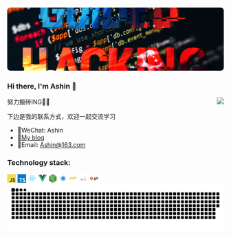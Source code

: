 ![header](./headerNews.png)

### Hi there, I'm Ashin  👋    

<img align="right" src="https://github-readme-stats.vercel.app/api?username=xmanv&show_icons=true&theme=monokai" />

努力搬砖ING🧑‍💻

下边是我的联系方式，欢迎一起交流学习

- 💬WeChat: Ashin
- 📝[My blog](https://www.xmanv.com/)
- 📮Email: Ashin@163.com

### Technology stack:

<code><img height="20" src="https://raw.githubusercontent.com/github/explore/80688e429a7d4ef2fca1e82350fe8e3517d3494d/topics/javascript/javascript.png"></code>
<code><img height="20" src="https://raw.githubusercontent.com/github/explore/80688e429a7d4ef2fca1e82350fe8e3517d3494d/topics/typescript/typescript.png"></code>
<code><img height="20" src="https://raw.githubusercontent.com/github/explore/80688e429a7d4ef2fca1e82350fe8e3517d3494d/topics/react/react.png"></code>
<code><img height="20" src="https://raw.githubusercontent.com/github/explore/80688e429a7d4ef2fca1e82350fe8e3517d3494d/topics/vue/vue.png"></code>
<code><img height="20" src="https://raw.githubusercontent.com/github/explore/80688e429a7d4ef2fca1e82350fe8e3517d3494d/topics/nodejs/nodejs.png"></code>
<code><img height="20" src="https://raw.githubusercontent.com/github/explore/80688e429a7d4ef2fca1e82350fe8e3517d3494d/topics/webpack/webpack.png"></code>
<code><img height="20" src="https://raw.githubusercontent.com/github/explore/80688e429a7d4ef2fca1e82350fe8e3517d3494d/topics/babel/babel.png"></code>
<code><img height="20" src="https://raw.githubusercontent.com/github/explore/80688e429a7d4ef2fca1e82350fe8e3517d3494d/topics/mysql/mysql.png"></code>
<code><img height="20" src="https://raw.githubusercontent.com/github/explore/80688e429a7d4ef2fca1e82350fe8e3517d3494d/topics/git/git.png"></code>
<picture>
  <source media="(prefers-color-scheme: dark)" srcset="https://raw.githubusercontent.com/xmanv/xmanv/output/github-contribution-grid-snake-dark.svg">
  <source media="(prefers-color-scheme: light)" srcset="https://raw.githubusercontent.com/xmanv/xmanv/output/github-contribution-grid-snake.svg">
  <img alt="github contribution grid snake animation" src="https://raw.githubusercontent.com/xmanv/xmanv/output/github-contribution-grid-snake.svg">
</picture>


